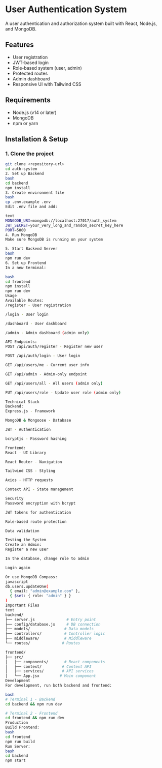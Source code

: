 # User Authentication System

A user authentication and authorization system built with React, Node.js, and MongoDB.

## Features

- User registration
- JWT-based login
- Role-based system (user, admin)
- Protected routes
- Admin dashboard
- Responsive UI with Tailwind CSS

## Requirements

- Node.js (v14 or later)
- MongoDB
- npm or yarn

## Installation & Setup

### 1. Clone the project
```bash
git clone <repository-url>
cd auth-system
2. Set up Backend
bash
cd backend
npm install
3. Create environment file
bash
cp .env.example .env
Edit .env file and add:

text
MONGODB_URI=mongodb://localhost:27017/auth_system
JWT_SECRET=your_very_long_and_random_secret_key_here
PORT=5000
4. Run MongoDB
Make sure MongoDB is running on your system

5. Start Backend Server
bash
npm run dev
6. Set up Frontend
In a new terminal:

bash
cd frontend
npm install
npm run dev
Usage
Available Routes:
/register - User registration

/login - User login

/dashboard - User dashboard

/admin - Admin dashboard (admin only)

API Endpoints:
POST /api/auth/register - Register new user

POST /api/auth/login - User login

GET /api/users/me - Current user info

GET /api/admin - Admin-only endpoint

GET /api/users/all - All users (admin only)

PUT /api/users/role - Update user role (admin only)

Technical Stack
Backend:
Express.js - Framework

MongoDB & Mongoose - Database

JWT - Authentication

bcryptjs - Password hashing

Frontend:
React - UI Library

React Router - Navigation

Tailwind CSS - Styling

Axios - HTTP requests

Context API - State management

Security
Password encryption with bcrypt

JWT tokens for authentication

Role-based route protection

Data validation

Testing the System
Create an Admin:
Register a new user

In the database, change role to admin

Login again

Or use MongoDB Compass:
javascript
db.users.updateOne(
  { email: "admin@example.com" },
  { $set: { role: "admin" } }
)
Important Files
text
backend/
├── server.js              # Entry point
├── config/database.js     # DB connection  
├── models/               # Data models
├── controllers/          # Controller logic
├── middleware/           # Middleware
└── routes/              # Routes

frontend/
├── src/
│   ├── components/       # React components
│   ├── context/         # Context API
│   ├── services/        # API services
│   └── App.jsx         # Main component
Development
For development, run both backend and frontend:

bash
# Terminal 1 - Backend
cd backend && npm run dev

# Terminal 2 - Frontend  
cd frontend && npm run dev
Production
Build Frontend:
bash
cd frontend
npm run build
Run Server:
bash
cd backend
npm start